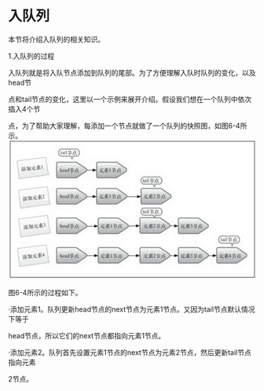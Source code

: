 # 入队列

本节将介绍入队列的相关知识。

1.入队列的过程

入队列就是将入队节点添加到队列的尾部。为了方便理解入队时队列的变化，以及head节

点和tail节点的变化，这里以一个示例来展开介绍。假设我们想在一个队列中依次插入4个节

点，为了帮助大家理解，每添加一个节点就做了一个队列的快照图，如图6-4所示。![](/assets/import-6-4.png)

图6-4所示的过程如下。

·添加元素1。队列更新head节点的next节点为元素1节点。又因为tail节点默认情况下等于

head节点，所以它们的next节点都指向元素1节点。

·添加元素2。队列首先设置元素1节点的next节点为元素2节点，然后更新tail节点指向元素

2节点。

